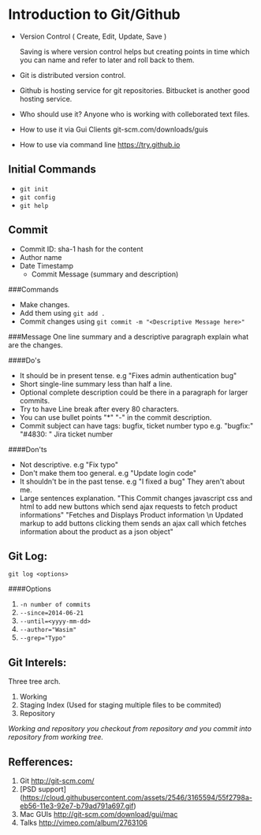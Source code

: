 Introduction to Git/Github
===
  - Version Control ( Create, Edit, Update, Save )

    Saving is where version control helps but creating points
      in time which you can name and refer to later and roll back to them.
  - Git is distributed version control.

  - Github is hosting service for git repositories. Bitbucket is
another good hosting service.
  - Who should use it?
    Anyone who is working with colleborated text files.

  - How to use it via Gui Clients git-scm.com/downloads/guis
  - How to use via command line https://try.github.io


Initial Commands
---
- `git init`
- `git config`
- `git help`

Commit
---
- Commit ID: sha-1 hash for the content
- Author name <email id>
- Date Timestamp
  - Commit Message (summary and description)

###Commands
- Make changes.
- Add them using `git add .`
- Commit changes using `git commit -m "<Descriptive Message here>"`

###Message
One line summary and a descriptive paragraph explain what are the changes.

####Do's
- It should be in present tense.
  e.g "Fixes admin authentication bug"
- Short single-line summary less than half a line.
- Optional complete description could be there in a paragraph for larger
  commits.
- Try to have Line break after every 80 characters.
- You can use bullet points "\*" "-" in the commit description.
- Commit subject can have tags: bugfix, ticket number typo
e.g. "bugfix:"
     "#4830: " Jira ticket number

####Don'ts
- Not descriptive.
  e.g "Fix typo"
- Don't make them too general.
  e.g "Update login code"
- It shouldn't be in the past tense.
  e.g "I fixed a bug" They aren't about me.
- Large sentences explanation.
  "This Commit changes javascript css and html to add new buttons which send ajax requests to fetch product informations"
  "Fetches and Displays Product information \n Updated markup to add buttons clicking
them sends an ajax call which fetches information about the product as a json object"


Git Log:
---
`git log <options>`

####Options
1. `-n number of commits`
2. `--since=2014-06-21`
3. `--until=<yyyy-mm-dd>`
4. `--author="Wasim"`
5. `--grep="Typo"`


Git Interels:
---
Three tree arch.

1. Working
2. Staging Index (Used for staging multiple files to be commited)
3. Repository

*Working and repository you checkout from repository and you commit into
repository from working tree.*


Refferences:
---
1. Git http://git-scm.com/
2. [PSD support] (https://cloud.githubusercontent.com/assets/2546/3165594/55f2798a-eb56-11e3-92e7-b79ad791a697.gif)
3. Mac GUIs http://git-scm.com/download/gui/mac
4. Talks http://vimeo.com/album/2763106
